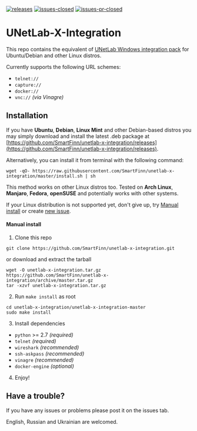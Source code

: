 [![releases](https://img.shields.io/github/release/smartfinn/unetlab-x-integration.svg)](https://github.com/SmartFinn/unetlab-x-integration/releases)
[![issues-closed](https://img.shields.io/github/issues-closed/smartfinn/unetlab-x-integration.svg)](https://github.com/SmartFinn/unetlab-x-integration/issues?q=is%3Aissue+is%3Aclosed)
[![issues-pr-closed](https://img.shields.io/github/issues-pr-closed/smartfinn/unetlab-x-integration.svg)](https://github.com/SmartFinn/unetlab-x-integration/pulls?q=is%3Apr+is%3Aclosed)

# UNetLab-X-Integration

This repo contains the equivalent of [UNetLab Windows integration pack](http://www.unetlab.com/download/UNetLab-Win-Client-Pack.exe) for Ubuntu/Debian and other Linux distros.

Currently supports the following URL schemes:

* `telnet://`
* `capture://`
* `docker://`
* `vnc://` _(via Vinagre)_

## Installation

If you have **Ubuntu**, **Debian**, **Linux Mint** and other Debian-based distros you may simply download and install the latest .deb package at [https://github.com/SmartFinn/unetlab-x-integration/releases](https://github.com/SmartFinn/unetlab-x-integration/releases).

Alternatively, you can install it from terminal with the following command:

```
wget -qO- https://raw.githubusercontent.com/SmartFinn/unetlab-x-integration/master/install.sh | sh
```

This method works on other Linux distros too. Tested on **Arch Linux**, **Manjaro**, **Fedora**, **openSUSE** and potentially works with other systems.

If your Linux distribution is not supported yet, don't give up, try [Manual install](#manual-install) or create [new issue](https://github.com/SmartFinn/unetlab-x-integration/issues).

#### Manual install

1. Clone this repo

  ```
  git clone https://github.com/SmartFinn/unetlab-x-integration.git
  ```
  or download and extract the tarball
  ```
  wget -O unetlab-x-integration.tar.gz https://github.com/SmartFinn/unetlab-x-integration/archive/master.tar.gz
  tar -xzvf unetlab-x-integration.tar.gz
  ```

2. Run `make install` as root

  ```
  cd unetlab-x-integration/unetlab-x-integration-master
  sudo make install
  ```

3. Install dependencies

  * `python` >= 2.7 _(required)_
  * `telnet` _(required)_
  * `wireshark` _(recommended)_
  * `ssh-askpass` _(recommended)_
  * `vinagre` _(recommended)_
  * `docker-engine` _(optional)_

4. Enjoy!

## Have a trouble?

If you have any issues or problems please post it on the issues tab.

English, Russian and Ukrainian are welcomed.
